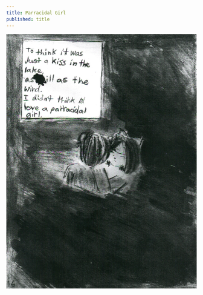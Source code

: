 ```yaml
---
title: Parracidal Girl
published: title
---
```

![image](https://raw.githubusercontent.com/LWFlouisa/uploadedfairyalt/master/pages/chapter2/chapter2/chapter2_final.png)
